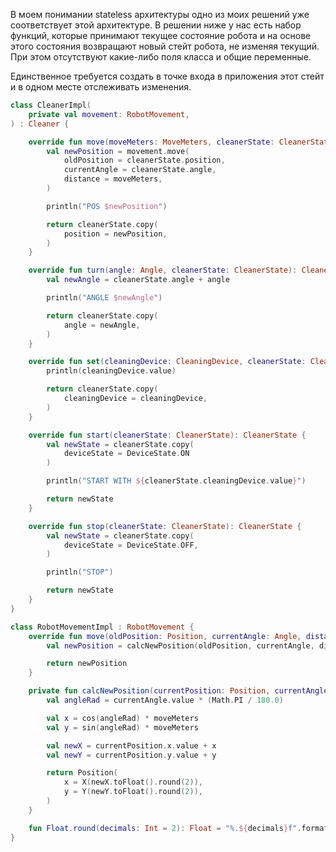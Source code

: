 В моем понимании stateless архитектуры одно из моих решений уже соответствует этой архитектуре.
В решении ниже у нас есть набор функций, которые принимают текущее состояние робота и на основе этого состояния возвращают новый стейт робота, не изменяя текущий.
При этом отсутствуют какие-либо поля класса и общие переменные.

Единственное требуется создать в точке входа в приложения этот стейт и в одном месте отслеживать изменения.

```kotlin
class CleanerImpl(
    private val movement: RobotMovement,
) : Cleaner {

    override fun move(moveMeters: MoveMeters, cleanerState: CleanerState): CleanerState {
        val newPosition = movement.move(
            oldPosition = cleanerState.position,
            currentAngle = cleanerState.angle,
            distance = moveMeters,
        )

        println("POS $newPosition")

        return cleanerState.copy(
            position = newPosition,
        )
    }

    override fun turn(angle: Angle, cleanerState: CleanerState): CleanerState {
        val newAngle = cleanerState.angle + angle

        println("ANGLE $newAngle")

        return cleanerState.copy(
            angle = newAngle,
        )
    }

    override fun set(cleaningDevice: CleaningDevice, cleanerState: CleanerState): CleanerState {
        println(cleaningDevice.value)

        return cleanerState.copy(
            cleaningDevice = cleaningDevice,
        )
    }

    override fun start(cleanerState: CleanerState): CleanerState {
        val newState = cleanerState.copy(
            deviceState = DeviceState.ON
        )

        println("START WITH ${cleanerState.cleaningDevice.value}")

        return newState
    }

    override fun stop(cleanerState: CleanerState): CleanerState {
        val newState = cleanerState.copy(
            deviceState = DeviceState.OFF,
        )

        println("STOP")

        return newState
    }
}
```

```kotlin
class RobotMovementImpl : RobotMovement {
    override fun move(oldPosition: Position, currentAngle: Angle, distance: MoveMeters): Position {
        val newPosition = calcNewPosition(oldPosition, currentAngle, distance.value)

        return newPosition
    }

    private fun calcNewPosition(currentPosition: Position, currentAngle: Angle, moveMeters: Float): Position {
        val angleRad = currentAngle.value * (Math.PI / 180.0)

        val x = cos(angleRad) * moveMeters
        val y = sin(angleRad) * moveMeters

        val newX = currentPosition.x.value + x
        val newY = currentPosition.y.value + y

        return Position(
            x = X(newX.toFloat().round(2)),
            y = Y(newY.toFloat().round(2)),
        )
    }

    fun Float.round(decimals: Int = 2): Float = "%.${decimals}f".format(this).toFloat()
}
```